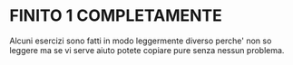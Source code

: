 # FINITO 1 COMPLETAMENTE
Alcuni esercizi sono fatti in modo leggermente diverso perche' non so leggere ma se vi serve aiuto potete copiare pure senza nessun problema.